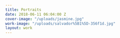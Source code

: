 ```yaml
---
title: Portraits
date: 2018-06-11 06:04:00 Z
cover-image: "/uploads/jasmine.jpg"
work-image: "/uploads/salvador%5B1%5D-356f1d.jpg"
layout: work
---
```


